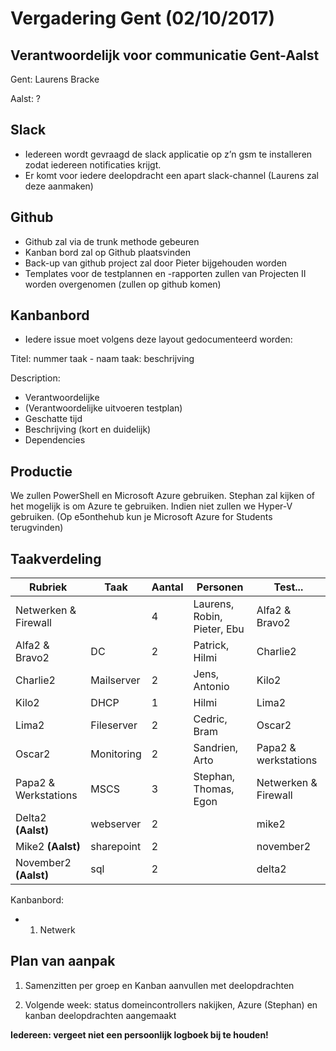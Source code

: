 # Vergadering Gent (02/10/2017)

## Verantwoordelijk voor communicatie Gent-Aalst

Gent: Laurens Bracke

Aalst: ?

## Slack

- Iedereen wordt gevraagd de slack applicatie op z’n gsm te installeren zodat iedereen notificaties krijgt.
- Er komt voor iedere deelopdracht een apart slack-channel (Laurens zal deze aanmaken)

## Github

- Github zal via de trunk methode gebeuren
- Kanban bord zal op Github plaatsvinden
- Back-up van github project zal door Pieter bijgehouden worden
- Templates voor de testplannen en -rapporten zullen van Projecten II worden overgenomen (zullen op github komen)

## Kanbanbord

- Iedere issue moet volgens deze layout gedocumenteerd worden:

Titel:  nummer taak - naam taak: beschrijving

Description:
- Verantwoordelijke
- (Verantwoordelijke uitvoeren testplan)
- Geschatte tijd
- Beschrijving (kort en duidelijk)
- Dependencies


## Productie

We zullen PowerShell en Microsoft Azure gebruiken. Stephan zal kijken of het mogelijk is om Azure te gebruiken. Indien niet zullen we Hyper-V gebruiken.
(Op e5onthehub kun je Microsoft Azure for Students terugvinden)

## Taakverdeling

| Rubriek | Taak | Aantal | Personen | Test... |
| --- | --- | --- | --- | --- | 
| Netwerken & Firewall |  | 4 | Laurens, Robin, Pieter, Ebu | Alfa2 & Bravo2 |
| Alfa2 & Bravo2 | DC | 2 | Patrick, Hilmi | Charlie2 |
| Charlie2 | Mailserver | 2 | Jens, Antonio | Kilo2 |
| Kilo2 | DHCP | 1 | Hilmi | Lima2 |
| Lima2 | Fileserver | 2 | Cedric, Bram | Oscar2 |
| Oscar2 | Monitoring | 2 | Sandrien, Arto | Papa2 & werkstations |
| Papa2 & Werkstations | MSCS | 3 | Stephan, Thomas, Egon | Netwerken & Firewall |
| Delta2 **(Aalst)** | webserver | 2 | | mike2 |
| Mike2 **(Aalst)** | sharepoint | 2 | | november2 |
| November2 **(Aalst)** | sql | 2 | | delta2 |

Kanbanbord:
- 1. Netwerk

## Plan van aanpak 

1. Samenzitten per groep en Kanban aanvullen met deelopdrachten

2. Volgende week: status domeincontrollers nakijken, Azure (Stephan) en kanban deelopdrachten aangemaakt

**Iedereen: vergeet niet een persoonlijk logboek bij te houden!**
